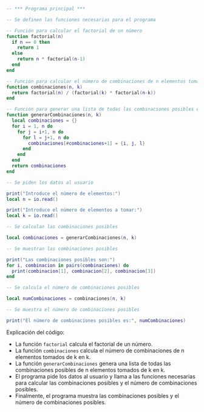 ```lua
-- *** Programa principal ***

-- Se definen las funciones necesarias para el programa

-- Función para calcular el factorial de un número
function factorial(n)
  if n == 0 then
    return 1
  else
    return n * factorial(n-1)
  end
end

-- Función para calcular el número de combinaciones de n elementos tomados de k en k
function combinaciones(n, k)
  return factorial(n) / (factorial(k) * factorial(n-k))
end

-- Función para generar una lista de todas las combinaciones posibles de n elementos tomados de k en k
function generarCombinaciones(n, k)
  local combinaciones = {}
  for i = 1, n do
    for j = i+1, n do
      for l = j+1, n do
        combinaciones[#combinaciones+1] = {i, j, l}
      end
    end
  end
  return combinaciones
end

-- Se piden los datos al usuario

print("Introduce el número de elementos:")
local n = io.read()

print("Introduce el número de elementos a tomar:")
local k = io.read()

-- Se calculan las combinaciones posibles

local combinaciones = generarCombinaciones(n, k)

-- Se muestran las combinaciones posibles

print("Las combinaciones posibles son:")
for i, combinacion in pairs(combinaciones) do
  print(combinacion[1], combinacion[2], combinacion[3])
end

-- Se calcula el número de combinaciones posibles

local numCombinaciones = combinaciones(n, k)

-- Se muestra el número de combinaciones posibles

print("El número de combinaciones posibles es:", numCombinaciones)
```

Explicación del código:

* La función `factorial` calcula el factorial de un número.
* La función `combinaciones` calcula el número de combinaciones de n elementos tomados de k en k.
* La función `generarCombinaciones` genera una lista de todas las combinaciones posibles de n elementos tomados de k en k.
* El programa pide los datos al usuario y llama a las funciones necesarias para calcular las combinaciones posibles y el número de combinaciones posibles.
* Finalmente, el programa muestra las combinaciones posibles y el número de combinaciones posibles.